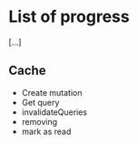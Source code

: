 # List of progress

[...]

## Cache

- Create mutation
- Get query
- invalidateQueries
- removing
- mark as read